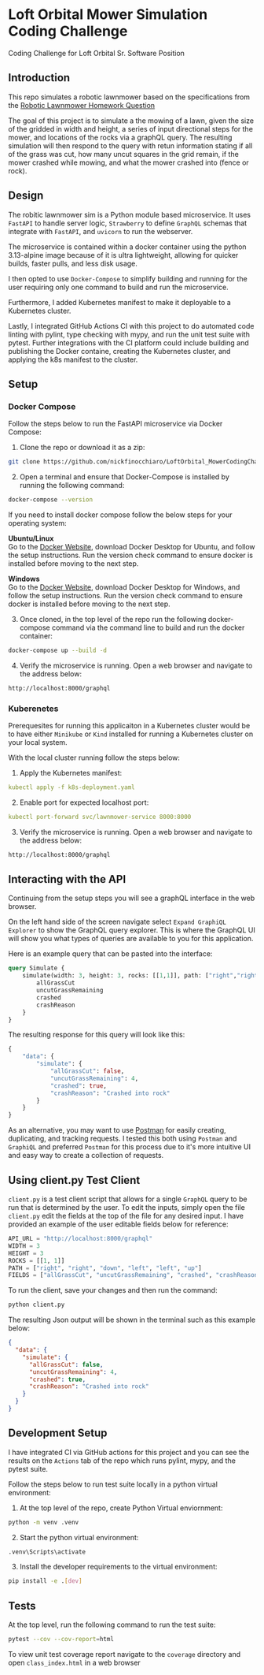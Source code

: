 # Loft Orbital Mower Simulation Coding Challenge
Coding Challenge for Loft Orbital Sr. Software Position

## Introduction
This repo simulates a robotic lawnmower based on the specifications from the [Robotic Lawnmower Homework Question](https://loftorbital.atlassian.net/wiki/external/MWVmZDQyYjUxMWIwNGZhZWI1YjRjNjkyYTkyZTNlNGU#%E2%9C%85-Evaluation-Criteria)

The goal of this project is to simulate a the mowing of a lawn, given the size of the gridded in width and height, a series of input directional steps for the mower, and locations of the rocks via a graphQL query. The resulting simulation will then respond to the query with retun information stating if all of the grass was cut, how many uncut squares in the grid remain, if the mower crashed while mowing, and what the mower crashed into (fence or rock).

## Design
The robitic lawnmower sim is a Python module based microservice. It uses `FastAPI` to handle server logic, `Strawberry` to define `GraphQL` schemas that integrate with `FastAPI`, and `uvicorn` to run the webserver. 

The microservice is contained within a docker container using the python 3.13-alpine image because of it is ultra lightweight, allowing for quicker builds, faster pulls, and less disk usage.

I then opted to use `Docker-Compose` to simplify building and running for the user requiring only one command to build and run the microservice. 

Furthermore, I added Kubernetes manifest to make it deployable to a Kubernetes cluster.

Lastly, I integrated GitHub Actions CI with this project to do automated code linting with pylint, type checking with mypy, and run the unit test suite with pytest. Further integrations with the CI platform could include building and publishing the Docker containe, creating the Kubernetes cluster, and applying the k8s manifest to the cluster. 
## Setup
### Docker Compose
Follow the steps below to run the FastAPI microservice via Docker Compose:
1. Clone the repo or download it as a zip:
```bash
git clone https://github.com/nickfinocchiaro/LoftOrbital_MowerCodingChallenge.git
```

2. Open a terminal and ensure that Docker-Compose is installed by running the following command:
```bash
docker-compose --version
```

If you need to install docker compose follow the below steps for your operating system:

**Ubuntu/Linux**\
Go to the [Docker Website](https://docs.docker.com/engine/install/ubuntu/), download Docker Desktop for Ubuntu, and follow the setup instructions. Run the version check command to ensure docker is installed before moving to the next step.

**Windows**\
Go to the [Docker Website](https://docs.docker.com/desktop/setup/install/windows-install/), download Docker Desktop for Windows, and follow the setup instructions. Run the version check command to ensure docker is installed before moving to the next step.

3. Once cloned, in the top level of the repo run the following docker-compose command via the command line to build and run the docker container:
```bash
docker-compose up --build -d
```

4. Verify the microservice is running. Open a web browser and navigate to the address below:
```html
http://localhost:8000/graphql
```
### Kuberenetes
Prerequesites for running this applicaiton in a Kubernetes cluster would be to have either `Minikube` or `Kind` installed for running a Kubernetes cluster on your local system. 

With the local cluster running follow the steps below:
1. Apply the Kubernetes manifest:
```yml
kubectl apply -f k8s-deployment.yaml
```
2. Enable port for expected localhost port:
```yml
kubectl port-forward svc/lawnmower-service 8000:8000
```
3. Verify the microservice is running. Open a web browser and navigate to the address below:
```html
http://localhost:8000/graphql
```

## Interacting with the API
Continuing from the setup steps you will see a graphQL interface in the web browser. 

On the left hand side of the screen navigate select `Expand GraphiQL Explorer` to show the GraphQL query explorer. This is where the GraphQL UI will show you what types of queries are available to you for this application.

Here is an example query that can be pasted into the interface:
```GraphQL
query Simulate {
    simulate(width: 3, height: 3, rocks: [[1,1]], path: ["right","right","down","left","left","up"]) {
        allGrassCut
        uncutGrassRemaining
        crashed
        crashReason
    }
}
```

The resulting response for this query will look like this:
```GraphQL
{
    "data": {
        "simulate": {
            "allGrassCut": false,
            "uncutGrassRemaining": 4,
            "crashed": true,
            "crashReason": "Crashed into rock"
        }
    }
}
```

As an alternative, you may want to use [Postman](https://www.postman.com/) for easily creating, duplicating, and tracking requests. I tested this both using `Postman` and `GraphiQL` and preferred `Postman` for this process due to it's more intuitive UI and easy way to create a collection of requests.

## Using client.py Test Client
`client.py` is a test client script that allows for a single `GraphQL` query to be run that is determined by the user. To edit the inputs, simply open the file `client.py` edit the fields at the top of the file for any desired input. 
I have provided an example of the user editable fields below for reference:
```python
API_URL = "http://localhost:8000/graphql"
WIDTH = 3
HEIGHT = 3
ROCKS = [[1, 1]]
PATH = ["right", "right", "down", "left", "left", "up"]
FIELDS = ["allGrassCut", "uncutGrassRemaining", "crashed", "crashReason"]
```
To run the client, save your changes and then run the command:
```bash
python client.py
```

The resulting Json output will be shown in the terminal such as this example below:
```Json
{
  "data": {
    "simulate": {
      "allGrassCut": false,
      "uncutGrassRemaining": 4,
      "crashed": true,
      "crashReason": "Crashed into rock"
    }
  }
}
```

## Development Setup
I have integrated CI via GitHub actions for this project and you can see the results on the `Actions` tab of the repo which runs pylint, mypy, and the pytest suite.

Follow the steps below to run test suite locally in a python virtual environment:
1. At the top level of the repo, create Python Virtual enviornment:
```bash
python -m venv .venv
```
2. Start the python virtual environment:
```bash
.venv\Scripts\activate
```
3. Install the developer requirements to the virtual environment:
```bash
pip install -e .[dev]
```
## Tests
At the top level, run the following command to run the test suite:
```bash
pytest --cov --cov-report=html
``` 
To view unit test coverage report navigate to the `coverage` directory and open `class_index.html` in a web browser
